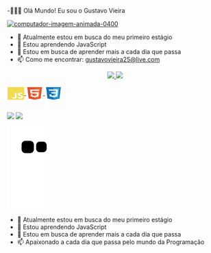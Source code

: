 -👱🏻‍♂️ Olá Mundo! Eu sou o Gustavo Vieira

 <a href="https://www.imagensanimadas.com/cat-computadores-56.htm"><img src="https://www.imagensanimadas.com/data/media/56/computador-imagem-animada-0400.gif" border="0" alt="computador-imagem-animada-0400" /></a>

- 🔭 Atualmente estou em busca do meu primeiro estágio
- 🌱 Estou aprendendo JavaScript
- 👯 Estou em busca de aprender mais a cada dia que passa
- 📫 Como me encontrar: gustavovieira25@live.com

<div align="center">
  <a href="https://github.com/GusttavoBR">
  <img height="170em" src="https://github-readme-stats.vercel.app/api?username=GusttavoBR&show_icons=true&theme=aura&include_all_commits=true&count_private=true"/>
  <img height="170em" src="https://github-readme-stats.vercel.app/api/top-langs/?username=GusttavoBR&layout=compact&langs_count=7&theme=aura"/>
</div>
<div style="display: inline_block"><br>
  <img align="center" alt="Guh-Js" height="30" width="40" src="https://raw.githubusercontent.com/devicons/devicon/master/icons/javascript/javascript-plain.svg">
  <img align="center" alt="Guh-Js" height="30" width="40" src="https://raw.githubusercontent.com/devicons/devicon/master/icons/html5/html5-original.svg">
  <img align="center" alt="Guh-Js" height="30" width="40" src="https://raw.githubusercontent.com/devicons/devicon/master/icons/css3/css3-original.svg">
  

</div>
  
  ##
 
<div> 
  <a href = "mailto:gustavovieira25@live.com"><img src="https://img.shields.io/badge/Microsoft_Outlook-0078D4?style=for-the-badge&logo=microsoft-outlook&logoColor=white" target="_blank"></a>
  <a href="https://www.linkedin.com/in/gustavo-vieira-arruda-267019175/" target="_blank"><img src="https://img.shields.io/badge/-LinkedIn-%230077B5?style=for-the-badge&logo=linkedin&logoColor=white" target="_blank"></a> 
 
  ![Snake animation](https://github.com/GusttavoBR/GusttavoBR/blob/output/github-contribution-grid-snake.svg)
 
</div>

- 🔭 Atualmente estou em busca do meu primeiro estágio
- 🌱 Estou aprendendo JavaScript
- 👯 Estou em busca de aprender mais a cada dia que passa
- 📫 Apaixonado a cada dia que passa pelo mundo da Programação

